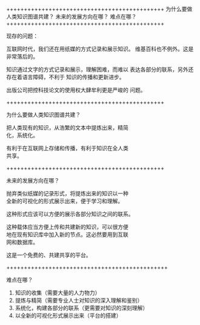 +++++++++++++++++++++++++++++++++++++++++++++
为什么要做人类知识图谱共建？
未来的发展方向在哪？
难点在哪？
+++++++++++++++++++++++++++++++++++++++++++++

现存的问题：

互联网时代，我们还在用纸媒的方式记录和展示知识。
维基百科也不例外。这是非常落后的。

知识通过文字的方式记录和展示，理解困难，而难以
表达各部分的联系，另外还存在着语言障碍，不利于
知识的传播和更新进步。

出版公司把控科技论文的使用权大肆牟利更是严峻的
问题。

+++++++++++++++++++++++++++++++++++++++++++++  

为什么要做人类知识图谱共建？  

把人类现有的知识，从浩繁的文本中提炼出来，精简  
化，系统化。

有利于在互联网上存储和传播，有利于知识在全人类  
共享。

+++++++++++++++++++++++++++++++++++++++++++++  

未来的发展方向在哪？  

抛弃类似纸媒的记录形式，将提炼出来的知识以一种  
全新的可视化的形式展示出来，便于学习和理解。

这种形式应该可以方便的展示各部分知识之间的联系。  

这种载体应当方便上传和共建新的知识，可以很方便  
地在现有知识库中加入新的节点。这必然要用到互联  
网和数据库。

这是一个免费的、共建共享的平台。  

++++++++++++++++++++++++++++++++++++++++++++++  

难点在哪？  
1. 知识的收集（需要大量的人力物力）  
2. 提炼与精简（需要专业人士对知识的深入理解和鉴别）  
3. 系统化，构建各部分的联系（更需要对知识的深刻理解）  
4. 以全新的可视化形式展示出来（平台的搭建）  
